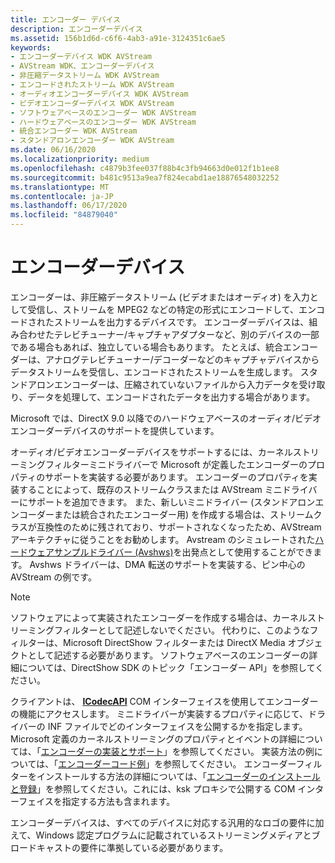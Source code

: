 ```yaml
---
title: エンコーダー デバイス
description: エンコーダーデバイス
ms.assetid: 156b1d6d-c6f6-4ab3-a91e-3124351c6ae5
keywords:
- エンコーダーデバイス WDK AVStream
- AVStream WDK、エンコーダーデバイス
- 非圧縮データストリーム WDK AVStream
- エンコードされたストリーム WDK AVStream
- オーディオエンコーダーデバイス WDK AVStream
- ビデオエンコーダーデバイス WDK AVStream
- ソフトウェアベースのエンコーダー WDK AVStream
- ハードウェアベースのエンコーダー WDK AVStream
- 統合エンコーダー WDK AVStream
- スタンドアロンエンコーダー WDK AVStream
ms.date: 06/16/2020
ms.localizationpriority: medium
ms.openlocfilehash: c4879b3fee037f88b4c3fb94663d0e012f1b1ee8
ms.sourcegitcommit: b481c9513a9ea7f824ecabd1ae18876548032252
ms.translationtype: MT
ms.contentlocale: ja-JP
ms.lasthandoff: 06/17/2020
ms.locfileid: "84879040"
---
```

# <a name="encoder-devices"></a>エンコーダーデバイス

エンコーダーは、非圧縮データストリーム (ビデオまたはオーディオ) を入力として受信し、ストリームを MPEG2 などの特定の形式にエンコードして、エンコードされたストリームを出力するデバイスです。 エンコーダーデバイスは、組み合わせたテレビチューナー/キャプチャアダプターなど、別のデバイスの一部である場合もあれば、独立している場合もあります。 たとえば、統合エンコーダーは、アナログテレビチューナー/デコーダーなどのキャプチャデバイスからデータストリームを受信し、エンコードされたストリームを生成します。 スタンドアロンエンコーダーは、圧縮されていないファイルから入力データを受け取り、データを処理して、エンコードされたデータを出力する場合があります。

Microsoft では、DirectX 9.0 以降でのハードウェアベースのオーディオ/ビデオエンコーダーデバイスのサポートを提供しています。

オーディオ/ビデオエンコーダーデバイスをサポートするには、カーネルストリーミングフィルターミニドライバーで Microsoft が定義したエンコーダーのプロパティのサポートを実装する必要があります。 エンコーダーのプロパティを実装することによって、既存のストリームクラスまたは AVStream ミニドライバーにサポートを追加できます。 また、新しいミニドライバー (スタンドアロンエンコーダーまたは統合されたエンコーダー用) を作成する場合は、ストリームクラスが互換性のために残されており、サポートされなくなったため、AVStream アーキテクチャに従うことをお勧めします。 Avstream のシミュレートされた[ハードウェアサンプルドライバー (Avshws)](https://docs.microsoft.com/samples/microsoft/windows-driver-samples/avstream-simulated-hardware-sample-driver-avshws/)を出発点として使用することができます。 Avshws ドライバーは、DMA 転送のサポートを実装する、ピン中心の AVStream の例です。

> [!NOTE]
> ソフトウェアによって実装されたエンコーダーを作成する場合は、カーネルストリーミングフィルターとして記述しないでください。 代わりに、このようなフィルターは、Microsoft DirectShow フィルターまたは DirectX Media オブジェクトとして記述する必要があります。 ソフトウェアベースのエンコーダーの詳細については、DirectShow SDK のトピック「エンコーダー API」を参照してください。

クライアントは、 [**ICodecAPI**](https://docs.microsoft.com/previous-versions/ms784893(v%3dvs.85)) COM インターフェイスを使用してエンコーダーの機能にアクセスします。 ミニドライバーが実装するプロパティに応じて、ドライバーの INF ファイルでどのインターフェイスを公開するかを指定します。 Microsoft 定義のカーネルストリーミングのプロパティとイベントの詳細については、「[エンコーダーの実装とサポート](encoder-implementation-and-support.md)」を参照してください。 実装方法の例については、「[エンコーダーコード例](encoder-code-examples.md)」を参照してください。 エンコーダーフィルターをインストールする方法の詳細については、「[エンコーダーのインストールと登録](encoder-installation-and-registration.md)」を参照してください。これには、ksk プロキシで公開する COM インターフェイスを指定する方法も含まれます。

エンコーダーデバイスは、すべてのデバイスに対応する汎用的なロゴの要件に加えて、Windows 認定プログラムに記載されているストリーミングメディアとブロードキャストの要件に準拠している必要があります。

